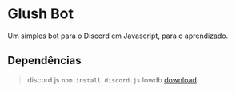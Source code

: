 # Glush Bot
Um simples bot para o Discord em Javascript, para o aprendizado.

## Dependências
> discord.js ```npm install discord.js```
> lowdb [download](https://github.com/typicode/lowdb)


